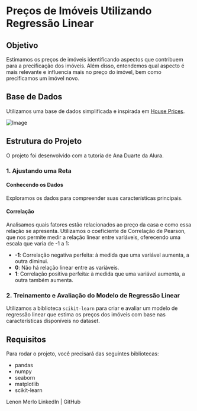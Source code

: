# Preços de Imóveis Utilizando Regressão Linear

## Objetivo
Estimamos os preços de imóveis identificando aspectos que contribuem para a precificação dos imóveis. Além disso, entendemos qual aspecto é mais relevante e influencia mais no preço do imóvel, bem como precificamos um imóvel novo.

## Base de Dados
Utilizamos uma base de dados simplificada e inspirada em [House Prices](https://www.kaggle.com/competitions/house-prices-advanced-regression-techniques).

![Image](https://i.imgur.com/A8X79yq.jpeg)

## Estrutura do Projeto
O projeto foi desenvolvido com a tutoria de Ana Duarte da Alura.

### 1. Ajustando uma Reta

#### Conhecendo os Dados
Exploramos os dados para compreender suas características principais.

#### Correlação
Analisamos quais fatores estão relacionados ao preço da casa e como essa relação se apresenta. Utilizamos o coeficiente de Correlação de Pearson, que nos permite medir a relação linear entre variáveis, oferecendo uma escala que varia de -1 a 1:

- **-1**: Correlação negativa perfeita: à medida que uma variável aumenta, a outra diminui.
- **0**: Não há relação linear entre as variáveis.
- **1**: Correlação positiva perfeita: à medida que uma variável aumenta, a outra também aumenta.

### 2. Treinamento e Avaliação do Modelo de Regressão Linear

Utilizamos a biblioteca `scikit-learn` para criar e avaliar um modelo de regressão linear que estima os preços dos imóveis com base nas características disponíveis no dataset.

## Requisitos
Para rodar o projeto, você precisará das seguintes bibliotecas:

- pandas
- numpy
- seaborn
- matplotlib
- scikit-learn

Lenon Merlo
LinkedIn | GitHub
